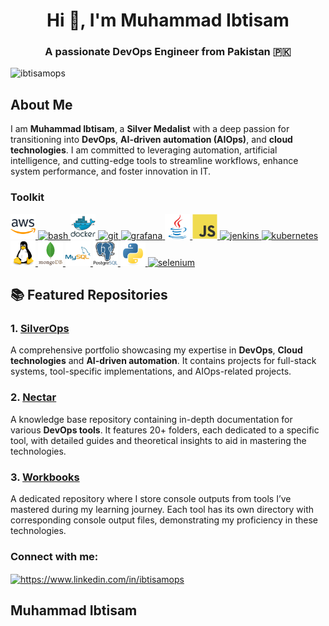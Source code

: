 <h1 align="center">Hi 👋, I'm Muhammad Ibtisam</h1>
<h3 align="center">A passionate DevOps Engineer from Pakistan 🇵🇰</h3>

<p align="left"> <img src="https://komarev.com/ghpvc/?username=ibtisamops&label=Profile%20views&color=0e75b6&style=flat" alt="ibtisamops" /> </p>

## About Me

I am **Muhammad Ibtisam**, a **Silver Medalist** with a deep passion for transitioning into **DevOps**, **AI-driven automation (AIOps)**, and **cloud technologies**. I am committed to leveraging automation, artificial intelligence, and cutting-edge tools to streamline workflows, enhance system performance, and foster innovation in IT.


<h3 align="left">Toolkit</h3>

<p align="left"> <a href="https://aws.amazon.com" target="_blank" rel="noreferrer"> <img src="https://raw.githubusercontent.com/devicons/devicon/master/icons/amazonwebservices/amazonwebservices-original-wordmark.svg" alt="aws" width="40" height="40"/> </a> <a href="https://www.gnu.org/software/bash/" target="_blank" rel="noreferrer"> <img src="https://www.vectorlogo.zone/logos/gnu_bash/gnu_bash-icon.svg" alt="bash" width="40" height="40"/> </a> <a href="https://www.docker.com/" target="_blank" rel="noreferrer"> <img src="https://raw.githubusercontent.com/devicons/devicon/master/icons/docker/docker-original-wordmark.svg" alt="docker" width="40" height="40"/> </a> <a href="https://git-scm.com/" target="_blank" rel="noreferrer"> <img src="https://www.vectorlogo.zone/logos/git-scm/git-scm-icon.svg" alt="git" width="40" height="40"/> </a> <a href="https://grafana.com" target="_blank" rel="noreferrer"> <img src="https://www.vectorlogo.zone/logos/grafana/grafana-icon.svg" alt="grafana" width="40" height="40"/> </a> <a href="https://www.java.com" target="_blank" rel="noreferrer"> <img src="https://raw.githubusercontent.com/devicons/devicon/master/icons/java/java-original.svg" alt="java" width="40" height="40"/> </a> <a href="https://developer.mozilla.org/en-US/docs/Web/JavaScript" target="_blank" rel="noreferrer"> <img src="https://raw.githubusercontent.com/devicons/devicon/master/icons/javascript/javascript-original.svg" alt="javascript" width="40" height="40"/> </a> <a href="https://www.jenkins.io" target="_blank" rel="noreferrer"> <img src="https://www.vectorlogo.zone/logos/jenkins/jenkins-icon.svg" alt="jenkins" width="40" height="40"/> </a> <a href="https://kubernetes.io" target="_blank" rel="noreferrer"> <img src="https://www.vectorlogo.zone/logos/kubernetes/kubernetes-icon.svg" alt="kubernetes" width="40" height="40"/> </a> <a href="https://www.linux.org/" target="_blank" rel="noreferrer"> <img src="https://raw.githubusercontent.com/devicons/devicon/master/icons/linux/linux-original.svg" alt="linux" width="40" height="40"/> </a> <a href="https://www.mongodb.com/" target="_blank" rel="noreferrer"> <img src="https://raw.githubusercontent.com/devicons/devicon/master/icons/mongodb/mongodb-original-wordmark.svg" alt="mongodb" width="40" height="40"/> </a> <a href="https://www.mysql.com/" target="_blank" rel="noreferrer"> <img src="https://raw.githubusercontent.com/devicons/devicon/master/icons/mysql/mysql-original-wordmark.svg" alt="mysql" width="40" height="40"/> </a> <a href="https://www.postgresql.org" target="_blank" rel="noreferrer"> <img src="https://raw.githubusercontent.com/devicons/devicon/master/icons/postgresql/postgresql-original-wordmark.svg" alt="postgresql" width="40" height="40"/> </a> <a href="https://www.python.org" target="_blank" rel="noreferrer"> <img src="https://raw.githubusercontent.com/devicons/devicon/master/icons/python/python-original.svg" alt="python" width="40" height="40"/> </a> <a href="https://www.selenium.dev" target="_blank" rel="noreferrer"> <img src="https://raw.githubusercontent.com/detain/svg-logos/780f25886640cef088af994181646db2f6b1a3f8/svg/selenium-logo.svg" alt="selenium" width="40" height="40"/> </a> </p>

## 📚 Featured Repositories

### 1. **[SilverOps](https://github.com/ibtisamops/SilverOps)**
A comprehensive portfolio showcasing my expertise in **DevOps**, **Cloud technologies** and **AI-driven automation**. It contains projects for full-stack systems, tool-specific implementations, and AIOps-related projects.

### 2. **[Nectar](https://github.com/ibtisamops/nectar)**
A knowledge base repository containing in-depth documentation for various **DevOps tools**. It features 20+ folders, each dedicated to a specific tool, with detailed guides and theoretical insights to aid in mastering the technologies.

### 3. **[Workbooks](https://github.com/ibtisamops/workbooks)**
A dedicated repository where I store console outputs from tools I’ve mastered during my learning journey. Each tool has its own directory with corresponding console output files, demonstrating my proficiency in these technologies.




<h3 align="left">Connect with me:</h3>
<p align="left">
<a href="https://linkedin.com/in/ibtisamops" target="blank"><img align="center" src="https://raw.githubusercontent.com/rahuldkjain/github-profile-readme-generator/master/src/images/icons/Social/linked-in-alt.svg" alt="https://www.linkedin.com/in/ibtisamops" height="30" width="40" /></a>
</p>

## Muhammad Ibtisam
